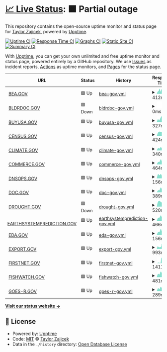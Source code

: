 # [📈 Live Status](https://taylor-work.github.io/10x-uptime): <!--live status--> **🟧 Partial outage**

This repository contains the open-source uptime monitor and status page for [Taylor Zajicek](https://taylor-work.github.io/10x-uptime), powered by [Upptime](https://github.com/upptime/upptime).

[![Uptime CI](https://github.com/taylor-work/10x-uptime/workflows/Uptime%20CI/badge.svg)](https://github.com/upptime/upptime/actions?query=workflow%3A%22Uptime+CI%22)
[![Response Time CI](https://github.com/taylor-work/10x-uptime/workflows/Response%20Time%20CI/badge.svg)](https://github.com/upptime/upptime/actions?query=workflow%3A%22Response+Time+CI%22)
[![Graphs CI](https://github.com/taylor-work/10x-uptime/workflows/Graphs%20CI/badge.svg)](https://github.com/upptime/upptime/actions?query=workflow%3A%22Graphs+CI%22)
[![Static Site CI](https://github.com/taylor-work/10x-uptime/workflows/Static%20Site%20CI/badge.svg)](https://github.com/upptime/upptime/actions?query=workflow%3A%22Static+Site+CI%22)
[![Summary CI](https://github.com/taylor-work/10x-uptime/workflows/Summary%20CI/badge.svg)](https://github.com/upptime/upptime/actions?query=workflow%3A%22Summary+CI%22)

With [Upptime](https://upptime.js.org), you can get your own unlimited and free uptime monitor and status page, powered entirely by a GitHub repository. We use [Issues](https://github.com/taylor-work/10x-uptime/issues) as incident reports, [Actions](https://github.com/taylor-work/10x-uptime/actions) as uptime monitors, and [Pages](https://taylor-work.github.io/10x-uptime) for the status page.

<!--start: status pages-->
<!-- This summary is generated by Upptime (https://github.com/upptime/upptime) -->
<!-- Do not edit this manually, your changes will be overwritten -->
<!-- prettier-ignore -->
| URL | Status | History | Response Time | Uptime |
| --- | ------ | ------- | ------------- | ------ |
| <img alt="" src="https://favicons.githubusercontent.com/bea.gov" height="13"> [BEA.GOV](https://BEA.GOV) | 🟩 Up | [bea-gov.yml](https://github.com/taylor-work/10x-uptime/commits/HEAD/history/bea-gov.yml) | <details><summary><img alt="Response time graph" src="./graphs/bea-gov/response-time-week.png" height="20"> 412ms</summary><br><a href="https://taylor-work.github.io/10x-uptime/history/bea-gov"><img alt="Response time 539" src="https://img.shields.io/endpoint?url=https%3A%2F%2Fraw.githubusercontent.com%2Ftaylor-work%2F10x-uptime%2FHEAD%2Fapi%2Fbea-gov%2Fresponse-time.json"></a><br><a href="https://taylor-work.github.io/10x-uptime/history/bea-gov"><img alt="24-hour response time 581" src="https://img.shields.io/endpoint?url=https%3A%2F%2Fraw.githubusercontent.com%2Ftaylor-work%2F10x-uptime%2FHEAD%2Fapi%2Fbea-gov%2Fresponse-time-day.json"></a><br><a href="https://taylor-work.github.io/10x-uptime/history/bea-gov"><img alt="7-day response time 412" src="https://img.shields.io/endpoint?url=https%3A%2F%2Fraw.githubusercontent.com%2Ftaylor-work%2F10x-uptime%2FHEAD%2Fapi%2Fbea-gov%2Fresponse-time-week.json"></a><br><a href="https://taylor-work.github.io/10x-uptime/history/bea-gov"><img alt="30-day response time 635" src="https://img.shields.io/endpoint?url=https%3A%2F%2Fraw.githubusercontent.com%2Ftaylor-work%2F10x-uptime%2FHEAD%2Fapi%2Fbea-gov%2Fresponse-time-month.json"></a><br><a href="https://taylor-work.github.io/10x-uptime/history/bea-gov"><img alt="1-year response time 539" src="https://img.shields.io/endpoint?url=https%3A%2F%2Fraw.githubusercontent.com%2Ftaylor-work%2F10x-uptime%2FHEAD%2Fapi%2Fbea-gov%2Fresponse-time-year.json"></a></details> | <details><summary><a href="https://taylor-work.github.io/10x-uptime/history/bea-gov">100.00%</a></summary><a href="https://taylor-work.github.io/10x-uptime/history/bea-gov"><img alt="All-time uptime 100.00%" src="https://img.shields.io/endpoint?url=https%3A%2F%2Fraw.githubusercontent.com%2Ftaylor-work%2F10x-uptime%2FHEAD%2Fapi%2Fbea-gov%2Fuptime.json"></a><br><a href="https://taylor-work.github.io/10x-uptime/history/bea-gov"><img alt="24-hour uptime 100.00%" src="https://img.shields.io/endpoint?url=https%3A%2F%2Fraw.githubusercontent.com%2Ftaylor-work%2F10x-uptime%2FHEAD%2Fapi%2Fbea-gov%2Fuptime-day.json"></a><br><a href="https://taylor-work.github.io/10x-uptime/history/bea-gov"><img alt="7-day uptime 100.00%" src="https://img.shields.io/endpoint?url=https%3A%2F%2Fraw.githubusercontent.com%2Ftaylor-work%2F10x-uptime%2FHEAD%2Fapi%2Fbea-gov%2Fuptime-week.json"></a><br><a href="https://taylor-work.github.io/10x-uptime/history/bea-gov"><img alt="30-day uptime 100.00%" src="https://img.shields.io/endpoint?url=https%3A%2F%2Fraw.githubusercontent.com%2Ftaylor-work%2F10x-uptime%2FHEAD%2Fapi%2Fbea-gov%2Fuptime-month.json"></a><br><a href="https://taylor-work.github.io/10x-uptime/history/bea-gov"><img alt="1-year uptime 100.00%" src="https://img.shields.io/endpoint?url=https%3A%2F%2Fraw.githubusercontent.com%2Ftaylor-work%2F10x-uptime%2FHEAD%2Fapi%2Fbea-gov%2Fuptime-year.json"></a></details>
| <img alt="" src="https://favicons.githubusercontent.com/bldrdoc.gov" height="13"> [BLDRDOC.GOV](https://BLDRDOC.GOV) | 🟥 Down | [bldrdoc-gov.yml](https://github.com/taylor-work/10x-uptime/commits/HEAD/history/bldrdoc-gov.yml) | <details><summary><img alt="Response time graph" src="./graphs/bldrdoc-gov/response-time-week.png" height="20"> 0ms</summary><br><a href="https://taylor-work.github.io/10x-uptime/history/bldrdoc-gov"><img alt="Response time 0" src="https://img.shields.io/endpoint?url=https%3A%2F%2Fraw.githubusercontent.com%2Ftaylor-work%2F10x-uptime%2FHEAD%2Fapi%2Fbldrdoc-gov%2Fresponse-time.json"></a><br><a href="https://taylor-work.github.io/10x-uptime/history/bldrdoc-gov"><img alt="24-hour response time 0" src="https://img.shields.io/endpoint?url=https%3A%2F%2Fraw.githubusercontent.com%2Ftaylor-work%2F10x-uptime%2FHEAD%2Fapi%2Fbldrdoc-gov%2Fresponse-time-day.json"></a><br><a href="https://taylor-work.github.io/10x-uptime/history/bldrdoc-gov"><img alt="7-day response time 0" src="https://img.shields.io/endpoint?url=https%3A%2F%2Fraw.githubusercontent.com%2Ftaylor-work%2F10x-uptime%2FHEAD%2Fapi%2Fbldrdoc-gov%2Fresponse-time-week.json"></a><br><a href="https://taylor-work.github.io/10x-uptime/history/bldrdoc-gov"><img alt="30-day response time 0" src="https://img.shields.io/endpoint?url=https%3A%2F%2Fraw.githubusercontent.com%2Ftaylor-work%2F10x-uptime%2FHEAD%2Fapi%2Fbldrdoc-gov%2Fresponse-time-month.json"></a><br><a href="https://taylor-work.github.io/10x-uptime/history/bldrdoc-gov"><img alt="1-year response time 0" src="https://img.shields.io/endpoint?url=https%3A%2F%2Fraw.githubusercontent.com%2Ftaylor-work%2F10x-uptime%2FHEAD%2Fapi%2Fbldrdoc-gov%2Fresponse-time-year.json"></a></details> | <details><summary><a href="https://taylor-work.github.io/10x-uptime/history/bldrdoc-gov">0.00%</a></summary><a href="https://taylor-work.github.io/10x-uptime/history/bldrdoc-gov"><img alt="All-time uptime 0.00%" src="https://img.shields.io/endpoint?url=https%3A%2F%2Fraw.githubusercontent.com%2Ftaylor-work%2F10x-uptime%2FHEAD%2Fapi%2Fbldrdoc-gov%2Fuptime.json"></a><br><a href="https://taylor-work.github.io/10x-uptime/history/bldrdoc-gov"><img alt="24-hour uptime 0.00%" src="https://img.shields.io/endpoint?url=https%3A%2F%2Fraw.githubusercontent.com%2Ftaylor-work%2F10x-uptime%2FHEAD%2Fapi%2Fbldrdoc-gov%2Fuptime-day.json"></a><br><a href="https://taylor-work.github.io/10x-uptime/history/bldrdoc-gov"><img alt="7-day uptime 0.00%" src="https://img.shields.io/endpoint?url=https%3A%2F%2Fraw.githubusercontent.com%2Ftaylor-work%2F10x-uptime%2FHEAD%2Fapi%2Fbldrdoc-gov%2Fuptime-week.json"></a><br><a href="https://taylor-work.github.io/10x-uptime/history/bldrdoc-gov"><img alt="30-day uptime 1.38%" src="https://img.shields.io/endpoint?url=https%3A%2F%2Fraw.githubusercontent.com%2Ftaylor-work%2F10x-uptime%2FHEAD%2Fapi%2Fbldrdoc-gov%2Fuptime-month.json"></a><br><a href="https://taylor-work.github.io/10x-uptime/history/bldrdoc-gov"><img alt="1-year uptime 0.00%" src="https://img.shields.io/endpoint?url=https%3A%2F%2Fraw.githubusercontent.com%2Ftaylor-work%2F10x-uptime%2FHEAD%2Fapi%2Fbldrdoc-gov%2Fuptime-year.json"></a></details>
| <img alt="" src="https://favicons.githubusercontent.com/buyusa.gov" height="13"> [BUYUSA.GOV](https://BUYUSA.GOV) | 🟩 Up | [buyusa-gov.yml](https://github.com/taylor-work/10x-uptime/commits/HEAD/history/buyusa-gov.yml) | <details><summary><img alt="Response time graph" src="./graphs/buyusa-gov/response-time-week.png" height="20"> 327ms</summary><br><a href="https://taylor-work.github.io/10x-uptime/history/buyusa-gov"><img alt="Response time 407" src="https://img.shields.io/endpoint?url=https%3A%2F%2Fraw.githubusercontent.com%2Ftaylor-work%2F10x-uptime%2FHEAD%2Fapi%2Fbuyusa-gov%2Fresponse-time.json"></a><br><a href="https://taylor-work.github.io/10x-uptime/history/buyusa-gov"><img alt="24-hour response time 355" src="https://img.shields.io/endpoint?url=https%3A%2F%2Fraw.githubusercontent.com%2Ftaylor-work%2F10x-uptime%2FHEAD%2Fapi%2Fbuyusa-gov%2Fresponse-time-day.json"></a><br><a href="https://taylor-work.github.io/10x-uptime/history/buyusa-gov"><img alt="7-day response time 327" src="https://img.shields.io/endpoint?url=https%3A%2F%2Fraw.githubusercontent.com%2Ftaylor-work%2F10x-uptime%2FHEAD%2Fapi%2Fbuyusa-gov%2Fresponse-time-week.json"></a><br><a href="https://taylor-work.github.io/10x-uptime/history/buyusa-gov"><img alt="30-day response time 343" src="https://img.shields.io/endpoint?url=https%3A%2F%2Fraw.githubusercontent.com%2Ftaylor-work%2F10x-uptime%2FHEAD%2Fapi%2Fbuyusa-gov%2Fresponse-time-month.json"></a><br><a href="https://taylor-work.github.io/10x-uptime/history/buyusa-gov"><img alt="1-year response time 407" src="https://img.shields.io/endpoint?url=https%3A%2F%2Fraw.githubusercontent.com%2Ftaylor-work%2F10x-uptime%2FHEAD%2Fapi%2Fbuyusa-gov%2Fresponse-time-year.json"></a></details> | <details><summary><a href="https://taylor-work.github.io/10x-uptime/history/buyusa-gov">100.00%</a></summary><a href="https://taylor-work.github.io/10x-uptime/history/buyusa-gov"><img alt="All-time uptime 100.00%" src="https://img.shields.io/endpoint?url=https%3A%2F%2Fraw.githubusercontent.com%2Ftaylor-work%2F10x-uptime%2FHEAD%2Fapi%2Fbuyusa-gov%2Fuptime.json"></a><br><a href="https://taylor-work.github.io/10x-uptime/history/buyusa-gov"><img alt="24-hour uptime 100.00%" src="https://img.shields.io/endpoint?url=https%3A%2F%2Fraw.githubusercontent.com%2Ftaylor-work%2F10x-uptime%2FHEAD%2Fapi%2Fbuyusa-gov%2Fuptime-day.json"></a><br><a href="https://taylor-work.github.io/10x-uptime/history/buyusa-gov"><img alt="7-day uptime 100.00%" src="https://img.shields.io/endpoint?url=https%3A%2F%2Fraw.githubusercontent.com%2Ftaylor-work%2F10x-uptime%2FHEAD%2Fapi%2Fbuyusa-gov%2Fuptime-week.json"></a><br><a href="https://taylor-work.github.io/10x-uptime/history/buyusa-gov"><img alt="30-day uptime 100.00%" src="https://img.shields.io/endpoint?url=https%3A%2F%2Fraw.githubusercontent.com%2Ftaylor-work%2F10x-uptime%2FHEAD%2Fapi%2Fbuyusa-gov%2Fuptime-month.json"></a><br><a href="https://taylor-work.github.io/10x-uptime/history/buyusa-gov"><img alt="1-year uptime 100.00%" src="https://img.shields.io/endpoint?url=https%3A%2F%2Fraw.githubusercontent.com%2Ftaylor-work%2F10x-uptime%2FHEAD%2Fapi%2Fbuyusa-gov%2Fuptime-year.json"></a></details>
| <img alt="" src="https://favicons.githubusercontent.com/census.gov" height="13"> [CENSUS.GOV](https://CENSUS.GOV) | 🟩 Up | [census-gov.yml](https://github.com/taylor-work/10x-uptime/commits/HEAD/history/census-gov.yml) | <details><summary><img alt="Response time graph" src="./graphs/census-gov/response-time-week.png" height="20"> 424ms</summary><br><a href="https://taylor-work.github.io/10x-uptime/history/census-gov"><img alt="Response time 418" src="https://img.shields.io/endpoint?url=https%3A%2F%2Fraw.githubusercontent.com%2Ftaylor-work%2F10x-uptime%2FHEAD%2Fapi%2Fcensus-gov%2Fresponse-time.json"></a><br><a href="https://taylor-work.github.io/10x-uptime/history/census-gov"><img alt="24-hour response time 496" src="https://img.shields.io/endpoint?url=https%3A%2F%2Fraw.githubusercontent.com%2Ftaylor-work%2F10x-uptime%2FHEAD%2Fapi%2Fcensus-gov%2Fresponse-time-day.json"></a><br><a href="https://taylor-work.github.io/10x-uptime/history/census-gov"><img alt="7-day response time 424" src="https://img.shields.io/endpoint?url=https%3A%2F%2Fraw.githubusercontent.com%2Ftaylor-work%2F10x-uptime%2FHEAD%2Fapi%2Fcensus-gov%2Fresponse-time-week.json"></a><br><a href="https://taylor-work.github.io/10x-uptime/history/census-gov"><img alt="30-day response time 428" src="https://img.shields.io/endpoint?url=https%3A%2F%2Fraw.githubusercontent.com%2Ftaylor-work%2F10x-uptime%2FHEAD%2Fapi%2Fcensus-gov%2Fresponse-time-month.json"></a><br><a href="https://taylor-work.github.io/10x-uptime/history/census-gov"><img alt="1-year response time 418" src="https://img.shields.io/endpoint?url=https%3A%2F%2Fraw.githubusercontent.com%2Ftaylor-work%2F10x-uptime%2FHEAD%2Fapi%2Fcensus-gov%2Fresponse-time-year.json"></a></details> | <details><summary><a href="https://taylor-work.github.io/10x-uptime/history/census-gov">100.00%</a></summary><a href="https://taylor-work.github.io/10x-uptime/history/census-gov"><img alt="All-time uptime 100.00%" src="https://img.shields.io/endpoint?url=https%3A%2F%2Fraw.githubusercontent.com%2Ftaylor-work%2F10x-uptime%2FHEAD%2Fapi%2Fcensus-gov%2Fuptime.json"></a><br><a href="https://taylor-work.github.io/10x-uptime/history/census-gov"><img alt="24-hour uptime 100.00%" src="https://img.shields.io/endpoint?url=https%3A%2F%2Fraw.githubusercontent.com%2Ftaylor-work%2F10x-uptime%2FHEAD%2Fapi%2Fcensus-gov%2Fuptime-day.json"></a><br><a href="https://taylor-work.github.io/10x-uptime/history/census-gov"><img alt="7-day uptime 100.00%" src="https://img.shields.io/endpoint?url=https%3A%2F%2Fraw.githubusercontent.com%2Ftaylor-work%2F10x-uptime%2FHEAD%2Fapi%2Fcensus-gov%2Fuptime-week.json"></a><br><a href="https://taylor-work.github.io/10x-uptime/history/census-gov"><img alt="30-day uptime 100.00%" src="https://img.shields.io/endpoint?url=https%3A%2F%2Fraw.githubusercontent.com%2Ftaylor-work%2F10x-uptime%2FHEAD%2Fapi%2Fcensus-gov%2Fuptime-month.json"></a><br><a href="https://taylor-work.github.io/10x-uptime/history/census-gov"><img alt="1-year uptime 100.00%" src="https://img.shields.io/endpoint?url=https%3A%2F%2Fraw.githubusercontent.com%2Ftaylor-work%2F10x-uptime%2FHEAD%2Fapi%2Fcensus-gov%2Fuptime-year.json"></a></details>
| <img alt="" src="https://favicons.githubusercontent.com/climate.gov" height="13"> [CLIMATE.GOV](https://CLIMATE.GOV) | 🟩 Up | [climate-gov.yml](https://github.com/taylor-work/10x-uptime/commits/HEAD/history/climate-gov.yml) | <details><summary><img alt="Response time graph" src="./graphs/climate-gov/response-time-week.png" height="20"> 340ms</summary><br><a href="https://taylor-work.github.io/10x-uptime/history/climate-gov"><img alt="Response time 279" src="https://img.shields.io/endpoint?url=https%3A%2F%2Fraw.githubusercontent.com%2Ftaylor-work%2F10x-uptime%2FHEAD%2Fapi%2Fclimate-gov%2Fresponse-time.json"></a><br><a href="https://taylor-work.github.io/10x-uptime/history/climate-gov"><img alt="24-hour response time 285" src="https://img.shields.io/endpoint?url=https%3A%2F%2Fraw.githubusercontent.com%2Ftaylor-work%2F10x-uptime%2FHEAD%2Fapi%2Fclimate-gov%2Fresponse-time-day.json"></a><br><a href="https://taylor-work.github.io/10x-uptime/history/climate-gov"><img alt="7-day response time 340" src="https://img.shields.io/endpoint?url=https%3A%2F%2Fraw.githubusercontent.com%2Ftaylor-work%2F10x-uptime%2FHEAD%2Fapi%2Fclimate-gov%2Fresponse-time-week.json"></a><br><a href="https://taylor-work.github.io/10x-uptime/history/climate-gov"><img alt="30-day response time 302" src="https://img.shields.io/endpoint?url=https%3A%2F%2Fraw.githubusercontent.com%2Ftaylor-work%2F10x-uptime%2FHEAD%2Fapi%2Fclimate-gov%2Fresponse-time-month.json"></a><br><a href="https://taylor-work.github.io/10x-uptime/history/climate-gov"><img alt="1-year response time 279" src="https://img.shields.io/endpoint?url=https%3A%2F%2Fraw.githubusercontent.com%2Ftaylor-work%2F10x-uptime%2FHEAD%2Fapi%2Fclimate-gov%2Fresponse-time-year.json"></a></details> | <details><summary><a href="https://taylor-work.github.io/10x-uptime/history/climate-gov">100.00%</a></summary><a href="https://taylor-work.github.io/10x-uptime/history/climate-gov"><img alt="All-time uptime 100.00%" src="https://img.shields.io/endpoint?url=https%3A%2F%2Fraw.githubusercontent.com%2Ftaylor-work%2F10x-uptime%2FHEAD%2Fapi%2Fclimate-gov%2Fuptime.json"></a><br><a href="https://taylor-work.github.io/10x-uptime/history/climate-gov"><img alt="24-hour uptime 100.00%" src="https://img.shields.io/endpoint?url=https%3A%2F%2Fraw.githubusercontent.com%2Ftaylor-work%2F10x-uptime%2FHEAD%2Fapi%2Fclimate-gov%2Fuptime-day.json"></a><br><a href="https://taylor-work.github.io/10x-uptime/history/climate-gov"><img alt="7-day uptime 100.00%" src="https://img.shields.io/endpoint?url=https%3A%2F%2Fraw.githubusercontent.com%2Ftaylor-work%2F10x-uptime%2FHEAD%2Fapi%2Fclimate-gov%2Fuptime-week.json"></a><br><a href="https://taylor-work.github.io/10x-uptime/history/climate-gov"><img alt="30-day uptime 100.00%" src="https://img.shields.io/endpoint?url=https%3A%2F%2Fraw.githubusercontent.com%2Ftaylor-work%2F10x-uptime%2FHEAD%2Fapi%2Fclimate-gov%2Fuptime-month.json"></a><br><a href="https://taylor-work.github.io/10x-uptime/history/climate-gov"><img alt="1-year uptime 100.00%" src="https://img.shields.io/endpoint?url=https%3A%2F%2Fraw.githubusercontent.com%2Ftaylor-work%2F10x-uptime%2FHEAD%2Fapi%2Fclimate-gov%2Fuptime-year.json"></a></details>
| <img alt="" src="https://favicons.githubusercontent.com/commerce.gov" height="13"> [COMMERCE.GOV](https://COMMERCE.GOV) | 🟩 Up | [commerce-gov.yml](https://github.com/taylor-work/10x-uptime/commits/HEAD/history/commerce-gov.yml) | <details><summary><img alt="Response time graph" src="./graphs/commerce-gov/response-time-week.png" height="20"> 464ms</summary><br><a href="https://taylor-work.github.io/10x-uptime/history/commerce-gov"><img alt="Response time 465" src="https://img.shields.io/endpoint?url=https%3A%2F%2Fraw.githubusercontent.com%2Ftaylor-work%2F10x-uptime%2FHEAD%2Fapi%2Fcommerce-gov%2Fresponse-time.json"></a><br><a href="https://taylor-work.github.io/10x-uptime/history/commerce-gov"><img alt="24-hour response time 755" src="https://img.shields.io/endpoint?url=https%3A%2F%2Fraw.githubusercontent.com%2Ftaylor-work%2F10x-uptime%2FHEAD%2Fapi%2Fcommerce-gov%2Fresponse-time-day.json"></a><br><a href="https://taylor-work.github.io/10x-uptime/history/commerce-gov"><img alt="7-day response time 464" src="https://img.shields.io/endpoint?url=https%3A%2F%2Fraw.githubusercontent.com%2Ftaylor-work%2F10x-uptime%2FHEAD%2Fapi%2Fcommerce-gov%2Fresponse-time-week.json"></a><br><a href="https://taylor-work.github.io/10x-uptime/history/commerce-gov"><img alt="30-day response time 486" src="https://img.shields.io/endpoint?url=https%3A%2F%2Fraw.githubusercontent.com%2Ftaylor-work%2F10x-uptime%2FHEAD%2Fapi%2Fcommerce-gov%2Fresponse-time-month.json"></a><br><a href="https://taylor-work.github.io/10x-uptime/history/commerce-gov"><img alt="1-year response time 465" src="https://img.shields.io/endpoint?url=https%3A%2F%2Fraw.githubusercontent.com%2Ftaylor-work%2F10x-uptime%2FHEAD%2Fapi%2Fcommerce-gov%2Fresponse-time-year.json"></a></details> | <details><summary><a href="https://taylor-work.github.io/10x-uptime/history/commerce-gov">100.00%</a></summary><a href="https://taylor-work.github.io/10x-uptime/history/commerce-gov"><img alt="All-time uptime 100.00%" src="https://img.shields.io/endpoint?url=https%3A%2F%2Fraw.githubusercontent.com%2Ftaylor-work%2F10x-uptime%2FHEAD%2Fapi%2Fcommerce-gov%2Fuptime.json"></a><br><a href="https://taylor-work.github.io/10x-uptime/history/commerce-gov"><img alt="24-hour uptime 100.00%" src="https://img.shields.io/endpoint?url=https%3A%2F%2Fraw.githubusercontent.com%2Ftaylor-work%2F10x-uptime%2FHEAD%2Fapi%2Fcommerce-gov%2Fuptime-day.json"></a><br><a href="https://taylor-work.github.io/10x-uptime/history/commerce-gov"><img alt="7-day uptime 100.00%" src="https://img.shields.io/endpoint?url=https%3A%2F%2Fraw.githubusercontent.com%2Ftaylor-work%2F10x-uptime%2FHEAD%2Fapi%2Fcommerce-gov%2Fuptime-week.json"></a><br><a href="https://taylor-work.github.io/10x-uptime/history/commerce-gov"><img alt="30-day uptime 100.00%" src="https://img.shields.io/endpoint?url=https%3A%2F%2Fraw.githubusercontent.com%2Ftaylor-work%2F10x-uptime%2FHEAD%2Fapi%2Fcommerce-gov%2Fuptime-month.json"></a><br><a href="https://taylor-work.github.io/10x-uptime/history/commerce-gov"><img alt="1-year uptime 100.00%" src="https://img.shields.io/endpoint?url=https%3A%2F%2Fraw.githubusercontent.com%2Ftaylor-work%2F10x-uptime%2FHEAD%2Fapi%2Fcommerce-gov%2Fuptime-year.json"></a></details>
| <img alt="" src="https://favicons.githubusercontent.com/dnsops.gov" height="13"> [DNSOPS.GOV](https://DNSOPS.GOV) | 🟩 Up | [dnsops-gov.yml](https://github.com/taylor-work/10x-uptime/commits/HEAD/history/dnsops-gov.yml) | <details><summary><img alt="Response time graph" src="./graphs/dnsops-gov/response-time-week.png" height="20"> 156ms</summary><br><a href="https://taylor-work.github.io/10x-uptime/history/dnsops-gov"><img alt="Response time 165" src="https://img.shields.io/endpoint?url=https%3A%2F%2Fraw.githubusercontent.com%2Ftaylor-work%2F10x-uptime%2FHEAD%2Fapi%2Fdnsops-gov%2Fresponse-time.json"></a><br><a href="https://taylor-work.github.io/10x-uptime/history/dnsops-gov"><img alt="24-hour response time 238" src="https://img.shields.io/endpoint?url=https%3A%2F%2Fraw.githubusercontent.com%2Ftaylor-work%2F10x-uptime%2FHEAD%2Fapi%2Fdnsops-gov%2Fresponse-time-day.json"></a><br><a href="https://taylor-work.github.io/10x-uptime/history/dnsops-gov"><img alt="7-day response time 156" src="https://img.shields.io/endpoint?url=https%3A%2F%2Fraw.githubusercontent.com%2Ftaylor-work%2F10x-uptime%2FHEAD%2Fapi%2Fdnsops-gov%2Fresponse-time-week.json"></a><br><a href="https://taylor-work.github.io/10x-uptime/history/dnsops-gov"><img alt="30-day response time 162" src="https://img.shields.io/endpoint?url=https%3A%2F%2Fraw.githubusercontent.com%2Ftaylor-work%2F10x-uptime%2FHEAD%2Fapi%2Fdnsops-gov%2Fresponse-time-month.json"></a><br><a href="https://taylor-work.github.io/10x-uptime/history/dnsops-gov"><img alt="1-year response time 165" src="https://img.shields.io/endpoint?url=https%3A%2F%2Fraw.githubusercontent.com%2Ftaylor-work%2F10x-uptime%2FHEAD%2Fapi%2Fdnsops-gov%2Fresponse-time-year.json"></a></details> | <details><summary><a href="https://taylor-work.github.io/10x-uptime/history/dnsops-gov">100.00%</a></summary><a href="https://taylor-work.github.io/10x-uptime/history/dnsops-gov"><img alt="All-time uptime 100.00%" src="https://img.shields.io/endpoint?url=https%3A%2F%2Fraw.githubusercontent.com%2Ftaylor-work%2F10x-uptime%2FHEAD%2Fapi%2Fdnsops-gov%2Fuptime.json"></a><br><a href="https://taylor-work.github.io/10x-uptime/history/dnsops-gov"><img alt="24-hour uptime 100.00%" src="https://img.shields.io/endpoint?url=https%3A%2F%2Fraw.githubusercontent.com%2Ftaylor-work%2F10x-uptime%2FHEAD%2Fapi%2Fdnsops-gov%2Fuptime-day.json"></a><br><a href="https://taylor-work.github.io/10x-uptime/history/dnsops-gov"><img alt="7-day uptime 100.00%" src="https://img.shields.io/endpoint?url=https%3A%2F%2Fraw.githubusercontent.com%2Ftaylor-work%2F10x-uptime%2FHEAD%2Fapi%2Fdnsops-gov%2Fuptime-week.json"></a><br><a href="https://taylor-work.github.io/10x-uptime/history/dnsops-gov"><img alt="30-day uptime 100.00%" src="https://img.shields.io/endpoint?url=https%3A%2F%2Fraw.githubusercontent.com%2Ftaylor-work%2F10x-uptime%2FHEAD%2Fapi%2Fdnsops-gov%2Fuptime-month.json"></a><br><a href="https://taylor-work.github.io/10x-uptime/history/dnsops-gov"><img alt="1-year uptime 100.00%" src="https://img.shields.io/endpoint?url=https%3A%2F%2Fraw.githubusercontent.com%2Ftaylor-work%2F10x-uptime%2FHEAD%2Fapi%2Fdnsops-gov%2Fuptime-year.json"></a></details>
| <img alt="" src="https://favicons.githubusercontent.com/doc.gov" height="13"> [DOC.GOV](https://DOC.GOV) | 🟩 Up | [doc-gov.yml](https://github.com/taylor-work/10x-uptime/commits/HEAD/history/doc-gov.yml) | <details><summary><img alt="Response time graph" src="./graphs/doc-gov/response-time-week.png" height="20"> 389ms</summary><br><a href="https://taylor-work.github.io/10x-uptime/history/doc-gov"><img alt="Response time 528" src="https://img.shields.io/endpoint?url=https%3A%2F%2Fraw.githubusercontent.com%2Ftaylor-work%2F10x-uptime%2FHEAD%2Fapi%2Fdoc-gov%2Fresponse-time.json"></a><br><a href="https://taylor-work.github.io/10x-uptime/history/doc-gov"><img alt="24-hour response time 608" src="https://img.shields.io/endpoint?url=https%3A%2F%2Fraw.githubusercontent.com%2Ftaylor-work%2F10x-uptime%2FHEAD%2Fapi%2Fdoc-gov%2Fresponse-time-day.json"></a><br><a href="https://taylor-work.github.io/10x-uptime/history/doc-gov"><img alt="7-day response time 389" src="https://img.shields.io/endpoint?url=https%3A%2F%2Fraw.githubusercontent.com%2Ftaylor-work%2F10x-uptime%2FHEAD%2Fapi%2Fdoc-gov%2Fresponse-time-week.json"></a><br><a href="https://taylor-work.github.io/10x-uptime/history/doc-gov"><img alt="30-day response time 470" src="https://img.shields.io/endpoint?url=https%3A%2F%2Fraw.githubusercontent.com%2Ftaylor-work%2F10x-uptime%2FHEAD%2Fapi%2Fdoc-gov%2Fresponse-time-month.json"></a><br><a href="https://taylor-work.github.io/10x-uptime/history/doc-gov"><img alt="1-year response time 528" src="https://img.shields.io/endpoint?url=https%3A%2F%2Fraw.githubusercontent.com%2Ftaylor-work%2F10x-uptime%2FHEAD%2Fapi%2Fdoc-gov%2Fresponse-time-year.json"></a></details> | <details><summary><a href="https://taylor-work.github.io/10x-uptime/history/doc-gov">100.00%</a></summary><a href="https://taylor-work.github.io/10x-uptime/history/doc-gov"><img alt="All-time uptime 100.00%" src="https://img.shields.io/endpoint?url=https%3A%2F%2Fraw.githubusercontent.com%2Ftaylor-work%2F10x-uptime%2FHEAD%2Fapi%2Fdoc-gov%2Fuptime.json"></a><br><a href="https://taylor-work.github.io/10x-uptime/history/doc-gov"><img alt="24-hour uptime 100.00%" src="https://img.shields.io/endpoint?url=https%3A%2F%2Fraw.githubusercontent.com%2Ftaylor-work%2F10x-uptime%2FHEAD%2Fapi%2Fdoc-gov%2Fuptime-day.json"></a><br><a href="https://taylor-work.github.io/10x-uptime/history/doc-gov"><img alt="7-day uptime 100.00%" src="https://img.shields.io/endpoint?url=https%3A%2F%2Fraw.githubusercontent.com%2Ftaylor-work%2F10x-uptime%2FHEAD%2Fapi%2Fdoc-gov%2Fuptime-week.json"></a><br><a href="https://taylor-work.github.io/10x-uptime/history/doc-gov"><img alt="30-day uptime 100.00%" src="https://img.shields.io/endpoint?url=https%3A%2F%2Fraw.githubusercontent.com%2Ftaylor-work%2F10x-uptime%2FHEAD%2Fapi%2Fdoc-gov%2Fuptime-month.json"></a><br><a href="https://taylor-work.github.io/10x-uptime/history/doc-gov"><img alt="1-year uptime 100.00%" src="https://img.shields.io/endpoint?url=https%3A%2F%2Fraw.githubusercontent.com%2Ftaylor-work%2F10x-uptime%2FHEAD%2Fapi%2Fdoc-gov%2Fuptime-year.json"></a></details>
| <img alt="" src="https://favicons.githubusercontent.com/drought.gov" height="13"> [DROUGHT.GOV](https://DROUGHT.GOV) | 🟥 Down | [drought-gov.yml](https://github.com/taylor-work/10x-uptime/commits/HEAD/history/drought-gov.yml) | <details><summary><img alt="Response time graph" src="./graphs/drought-gov/response-time-week.png" height="20"> 520ms</summary><br><a href="https://taylor-work.github.io/10x-uptime/history/drought-gov"><img alt="Response time 516" src="https://img.shields.io/endpoint?url=https%3A%2F%2Fraw.githubusercontent.com%2Ftaylor-work%2F10x-uptime%2FHEAD%2Fapi%2Fdrought-gov%2Fresponse-time.json"></a><br><a href="https://taylor-work.github.io/10x-uptime/history/drought-gov"><img alt="24-hour response time 481" src="https://img.shields.io/endpoint?url=https%3A%2F%2Fraw.githubusercontent.com%2Ftaylor-work%2F10x-uptime%2FHEAD%2Fapi%2Fdrought-gov%2Fresponse-time-day.json"></a><br><a href="https://taylor-work.github.io/10x-uptime/history/drought-gov"><img alt="7-day response time 520" src="https://img.shields.io/endpoint?url=https%3A%2F%2Fraw.githubusercontent.com%2Ftaylor-work%2F10x-uptime%2FHEAD%2Fapi%2Fdrought-gov%2Fresponse-time-week.json"></a><br><a href="https://taylor-work.github.io/10x-uptime/history/drought-gov"><img alt="30-day response time 528" src="https://img.shields.io/endpoint?url=https%3A%2F%2Fraw.githubusercontent.com%2Ftaylor-work%2F10x-uptime%2FHEAD%2Fapi%2Fdrought-gov%2Fresponse-time-month.json"></a><br><a href="https://taylor-work.github.io/10x-uptime/history/drought-gov"><img alt="1-year response time 516" src="https://img.shields.io/endpoint?url=https%3A%2F%2Fraw.githubusercontent.com%2Ftaylor-work%2F10x-uptime%2FHEAD%2Fapi%2Fdrought-gov%2Fresponse-time-year.json"></a></details> | <details><summary><a href="https://taylor-work.github.io/10x-uptime/history/drought-gov">0.00%</a></summary><a href="https://taylor-work.github.io/10x-uptime/history/drought-gov"><img alt="All-time uptime 0.00%" src="https://img.shields.io/endpoint?url=https%3A%2F%2Fraw.githubusercontent.com%2Ftaylor-work%2F10x-uptime%2FHEAD%2Fapi%2Fdrought-gov%2Fuptime.json"></a><br><a href="https://taylor-work.github.io/10x-uptime/history/drought-gov"><img alt="24-hour uptime 0.00%" src="https://img.shields.io/endpoint?url=https%3A%2F%2Fraw.githubusercontent.com%2Ftaylor-work%2F10x-uptime%2FHEAD%2Fapi%2Fdrought-gov%2Fuptime-day.json"></a><br><a href="https://taylor-work.github.io/10x-uptime/history/drought-gov"><img alt="7-day uptime 0.00%" src="https://img.shields.io/endpoint?url=https%3A%2F%2Fraw.githubusercontent.com%2Ftaylor-work%2F10x-uptime%2FHEAD%2Fapi%2Fdrought-gov%2Fuptime-week.json"></a><br><a href="https://taylor-work.github.io/10x-uptime/history/drought-gov"><img alt="30-day uptime 1.38%" src="https://img.shields.io/endpoint?url=https%3A%2F%2Fraw.githubusercontent.com%2Ftaylor-work%2F10x-uptime%2FHEAD%2Fapi%2Fdrought-gov%2Fuptime-month.json"></a><br><a href="https://taylor-work.github.io/10x-uptime/history/drought-gov"><img alt="1-year uptime 0.00%" src="https://img.shields.io/endpoint?url=https%3A%2F%2Fraw.githubusercontent.com%2Ftaylor-work%2F10x-uptime%2FHEAD%2Fapi%2Fdrought-gov%2Fuptime-year.json"></a></details>
| <img alt="" src="https://favicons.githubusercontent.com/earthsystemprediction.gov" height="13"> [EARTHSYSTEMPREDICTION.GOV](https://EARTHSYSTEMPREDICTION.GOV) | 🟩 Up | [earthsystemprediction-gov.yml](https://github.com/taylor-work/10x-uptime/commits/HEAD/history/earthsystemprediction-gov.yml) | <details><summary><img alt="Response time graph" src="./graphs/earthsystemprediction-gov/response-time-week.png" height="20"> 466ms</summary><br><a href="https://taylor-work.github.io/10x-uptime/history/earthsystemprediction-gov"><img alt="Response time 454" src="https://img.shields.io/endpoint?url=https%3A%2F%2Fraw.githubusercontent.com%2Ftaylor-work%2F10x-uptime%2FHEAD%2Fapi%2Fearthsystemprediction-gov%2Fresponse-time.json"></a><br><a href="https://taylor-work.github.io/10x-uptime/history/earthsystemprediction-gov"><img alt="24-hour response time 542" src="https://img.shields.io/endpoint?url=https%3A%2F%2Fraw.githubusercontent.com%2Ftaylor-work%2F10x-uptime%2FHEAD%2Fapi%2Fearthsystemprediction-gov%2Fresponse-time-day.json"></a><br><a href="https://taylor-work.github.io/10x-uptime/history/earthsystemprediction-gov"><img alt="7-day response time 466" src="https://img.shields.io/endpoint?url=https%3A%2F%2Fraw.githubusercontent.com%2Ftaylor-work%2F10x-uptime%2FHEAD%2Fapi%2Fearthsystemprediction-gov%2Fresponse-time-week.json"></a><br><a href="https://taylor-work.github.io/10x-uptime/history/earthsystemprediction-gov"><img alt="30-day response time 455" src="https://img.shields.io/endpoint?url=https%3A%2F%2Fraw.githubusercontent.com%2Ftaylor-work%2F10x-uptime%2FHEAD%2Fapi%2Fearthsystemprediction-gov%2Fresponse-time-month.json"></a><br><a href="https://taylor-work.github.io/10x-uptime/history/earthsystemprediction-gov"><img alt="1-year response time 454" src="https://img.shields.io/endpoint?url=https%3A%2F%2Fraw.githubusercontent.com%2Ftaylor-work%2F10x-uptime%2FHEAD%2Fapi%2Fearthsystemprediction-gov%2Fresponse-time-year.json"></a></details> | <details><summary><a href="https://taylor-work.github.io/10x-uptime/history/earthsystemprediction-gov">100.00%</a></summary><a href="https://taylor-work.github.io/10x-uptime/history/earthsystemprediction-gov"><img alt="All-time uptime 100.00%" src="https://img.shields.io/endpoint?url=https%3A%2F%2Fraw.githubusercontent.com%2Ftaylor-work%2F10x-uptime%2FHEAD%2Fapi%2Fearthsystemprediction-gov%2Fuptime.json"></a><br><a href="https://taylor-work.github.io/10x-uptime/history/earthsystemprediction-gov"><img alt="24-hour uptime 100.00%" src="https://img.shields.io/endpoint?url=https%3A%2F%2Fraw.githubusercontent.com%2Ftaylor-work%2F10x-uptime%2FHEAD%2Fapi%2Fearthsystemprediction-gov%2Fuptime-day.json"></a><br><a href="https://taylor-work.github.io/10x-uptime/history/earthsystemprediction-gov"><img alt="7-day uptime 100.00%" src="https://img.shields.io/endpoint?url=https%3A%2F%2Fraw.githubusercontent.com%2Ftaylor-work%2F10x-uptime%2FHEAD%2Fapi%2Fearthsystemprediction-gov%2Fuptime-week.json"></a><br><a href="https://taylor-work.github.io/10x-uptime/history/earthsystemprediction-gov"><img alt="30-day uptime 100.00%" src="https://img.shields.io/endpoint?url=https%3A%2F%2Fraw.githubusercontent.com%2Ftaylor-work%2F10x-uptime%2FHEAD%2Fapi%2Fearthsystemprediction-gov%2Fuptime-month.json"></a><br><a href="https://taylor-work.github.io/10x-uptime/history/earthsystemprediction-gov"><img alt="1-year uptime 100.00%" src="https://img.shields.io/endpoint?url=https%3A%2F%2Fraw.githubusercontent.com%2Ftaylor-work%2F10x-uptime%2FHEAD%2Fapi%2Fearthsystemprediction-gov%2Fuptime-year.json"></a></details>
| <img alt="" src="https://favicons.githubusercontent.com/eda.gov" height="13"> [EDA.GOV](https://EDA.GOV) | 🟩 Up | [eda-gov.yml](https://github.com/taylor-work/10x-uptime/commits/HEAD/history/eda-gov.yml) | <details><summary><img alt="Response time graph" src="./graphs/eda-gov/response-time-week.png" height="20"> 156ms</summary><br><a href="https://taylor-work.github.io/10x-uptime/history/eda-gov"><img alt="Response time 173" src="https://img.shields.io/endpoint?url=https%3A%2F%2Fraw.githubusercontent.com%2Ftaylor-work%2F10x-uptime%2FHEAD%2Fapi%2Feda-gov%2Fresponse-time.json"></a><br><a href="https://taylor-work.github.io/10x-uptime/history/eda-gov"><img alt="24-hour response time 221" src="https://img.shields.io/endpoint?url=https%3A%2F%2Fraw.githubusercontent.com%2Ftaylor-work%2F10x-uptime%2FHEAD%2Fapi%2Feda-gov%2Fresponse-time-day.json"></a><br><a href="https://taylor-work.github.io/10x-uptime/history/eda-gov"><img alt="7-day response time 156" src="https://img.shields.io/endpoint?url=https%3A%2F%2Fraw.githubusercontent.com%2Ftaylor-work%2F10x-uptime%2FHEAD%2Fapi%2Feda-gov%2Fresponse-time-week.json"></a><br><a href="https://taylor-work.github.io/10x-uptime/history/eda-gov"><img alt="30-day response time 176" src="https://img.shields.io/endpoint?url=https%3A%2F%2Fraw.githubusercontent.com%2Ftaylor-work%2F10x-uptime%2FHEAD%2Fapi%2Feda-gov%2Fresponse-time-month.json"></a><br><a href="https://taylor-work.github.io/10x-uptime/history/eda-gov"><img alt="1-year response time 173" src="https://img.shields.io/endpoint?url=https%3A%2F%2Fraw.githubusercontent.com%2Ftaylor-work%2F10x-uptime%2FHEAD%2Fapi%2Feda-gov%2Fresponse-time-year.json"></a></details> | <details><summary><a href="https://taylor-work.github.io/10x-uptime/history/eda-gov">100.00%</a></summary><a href="https://taylor-work.github.io/10x-uptime/history/eda-gov"><img alt="All-time uptime 100.00%" src="https://img.shields.io/endpoint?url=https%3A%2F%2Fraw.githubusercontent.com%2Ftaylor-work%2F10x-uptime%2FHEAD%2Fapi%2Feda-gov%2Fuptime.json"></a><br><a href="https://taylor-work.github.io/10x-uptime/history/eda-gov"><img alt="24-hour uptime 100.00%" src="https://img.shields.io/endpoint?url=https%3A%2F%2Fraw.githubusercontent.com%2Ftaylor-work%2F10x-uptime%2FHEAD%2Fapi%2Feda-gov%2Fuptime-day.json"></a><br><a href="https://taylor-work.github.io/10x-uptime/history/eda-gov"><img alt="7-day uptime 100.00%" src="https://img.shields.io/endpoint?url=https%3A%2F%2Fraw.githubusercontent.com%2Ftaylor-work%2F10x-uptime%2FHEAD%2Fapi%2Feda-gov%2Fuptime-week.json"></a><br><a href="https://taylor-work.github.io/10x-uptime/history/eda-gov"><img alt="30-day uptime 100.00%" src="https://img.shields.io/endpoint?url=https%3A%2F%2Fraw.githubusercontent.com%2Ftaylor-work%2F10x-uptime%2FHEAD%2Fapi%2Feda-gov%2Fuptime-month.json"></a><br><a href="https://taylor-work.github.io/10x-uptime/history/eda-gov"><img alt="1-year uptime 100.00%" src="https://img.shields.io/endpoint?url=https%3A%2F%2Fraw.githubusercontent.com%2Ftaylor-work%2F10x-uptime%2FHEAD%2Fapi%2Feda-gov%2Fuptime-year.json"></a></details>
| <img alt="" src="https://favicons.githubusercontent.com/export.gov" height="13"> [EXPORT.GOV](https://EXPORT.GOV) | 🟩 Up | [export-gov.yml](https://github.com/taylor-work/10x-uptime/commits/HEAD/history/export-gov.yml) | <details><summary><img alt="Response time graph" src="./graphs/export-gov/response-time-week.png" height="20"> 993ms</summary><br><a href="https://taylor-work.github.io/10x-uptime/history/export-gov"><img alt="Response time 1605" src="https://img.shields.io/endpoint?url=https%3A%2F%2Fraw.githubusercontent.com%2Ftaylor-work%2F10x-uptime%2FHEAD%2Fapi%2Fexport-gov%2Fresponse-time.json"></a><br><a href="https://taylor-work.github.io/10x-uptime/history/export-gov"><img alt="24-hour response time 1005" src="https://img.shields.io/endpoint?url=https%3A%2F%2Fraw.githubusercontent.com%2Ftaylor-work%2F10x-uptime%2FHEAD%2Fapi%2Fexport-gov%2Fresponse-time-day.json"></a><br><a href="https://taylor-work.github.io/10x-uptime/history/export-gov"><img alt="7-day response time 993" src="https://img.shields.io/endpoint?url=https%3A%2F%2Fraw.githubusercontent.com%2Ftaylor-work%2F10x-uptime%2FHEAD%2Fapi%2Fexport-gov%2Fresponse-time-week.json"></a><br><a href="https://taylor-work.github.io/10x-uptime/history/export-gov"><img alt="30-day response time 1130" src="https://img.shields.io/endpoint?url=https%3A%2F%2Fraw.githubusercontent.com%2Ftaylor-work%2F10x-uptime%2FHEAD%2Fapi%2Fexport-gov%2Fresponse-time-month.json"></a><br><a href="https://taylor-work.github.io/10x-uptime/history/export-gov"><img alt="1-year response time 1605" src="https://img.shields.io/endpoint?url=https%3A%2F%2Fraw.githubusercontent.com%2Ftaylor-work%2F10x-uptime%2FHEAD%2Fapi%2Fexport-gov%2Fresponse-time-year.json"></a></details> | <details><summary><a href="https://taylor-work.github.io/10x-uptime/history/export-gov">100.00%</a></summary><a href="https://taylor-work.github.io/10x-uptime/history/export-gov"><img alt="All-time uptime 100.00%" src="https://img.shields.io/endpoint?url=https%3A%2F%2Fraw.githubusercontent.com%2Ftaylor-work%2F10x-uptime%2FHEAD%2Fapi%2Fexport-gov%2Fuptime.json"></a><br><a href="https://taylor-work.github.io/10x-uptime/history/export-gov"><img alt="24-hour uptime 100.00%" src="https://img.shields.io/endpoint?url=https%3A%2F%2Fraw.githubusercontent.com%2Ftaylor-work%2F10x-uptime%2FHEAD%2Fapi%2Fexport-gov%2Fuptime-day.json"></a><br><a href="https://taylor-work.github.io/10x-uptime/history/export-gov"><img alt="7-day uptime 100.00%" src="https://img.shields.io/endpoint?url=https%3A%2F%2Fraw.githubusercontent.com%2Ftaylor-work%2F10x-uptime%2FHEAD%2Fapi%2Fexport-gov%2Fuptime-week.json"></a><br><a href="https://taylor-work.github.io/10x-uptime/history/export-gov"><img alt="30-day uptime 100.00%" src="https://img.shields.io/endpoint?url=https%3A%2F%2Fraw.githubusercontent.com%2Ftaylor-work%2F10x-uptime%2FHEAD%2Fapi%2Fexport-gov%2Fuptime-month.json"></a><br><a href="https://taylor-work.github.io/10x-uptime/history/export-gov"><img alt="1-year uptime 100.00%" src="https://img.shields.io/endpoint?url=https%3A%2F%2Fraw.githubusercontent.com%2Ftaylor-work%2F10x-uptime%2FHEAD%2Fapi%2Fexport-gov%2Fuptime-year.json"></a></details>
| <img alt="" src="https://favicons.githubusercontent.com/firstnet.gov" height="13"> [FIRSTNET.GOV](https://FIRSTNET.GOV) | 🟩 Up | [firstnet-gov.yml](https://github.com/taylor-work/10x-uptime/commits/HEAD/history/firstnet-gov.yml) | <details><summary><img alt="Response time graph" src="./graphs/firstnet-gov/response-time-week.png" height="20"> 1411ms</summary><br><a href="https://taylor-work.github.io/10x-uptime/history/firstnet-gov"><img alt="Response time 471" src="https://img.shields.io/endpoint?url=https%3A%2F%2Fraw.githubusercontent.com%2Ftaylor-work%2F10x-uptime%2FHEAD%2Fapi%2Ffirstnet-gov%2Fresponse-time.json"></a><br><a href="https://taylor-work.github.io/10x-uptime/history/firstnet-gov"><img alt="24-hour response time 360" src="https://img.shields.io/endpoint?url=https%3A%2F%2Fraw.githubusercontent.com%2Ftaylor-work%2F10x-uptime%2FHEAD%2Fapi%2Ffirstnet-gov%2Fresponse-time-day.json"></a><br><a href="https://taylor-work.github.io/10x-uptime/history/firstnet-gov"><img alt="7-day response time 1411" src="https://img.shields.io/endpoint?url=https%3A%2F%2Fraw.githubusercontent.com%2Ftaylor-work%2F10x-uptime%2FHEAD%2Fapi%2Ffirstnet-gov%2Fresponse-time-week.json"></a><br><a href="https://taylor-work.github.io/10x-uptime/history/firstnet-gov"><img alt="30-day response time 660" src="https://img.shields.io/endpoint?url=https%3A%2F%2Fraw.githubusercontent.com%2Ftaylor-work%2F10x-uptime%2FHEAD%2Fapi%2Ffirstnet-gov%2Fresponse-time-month.json"></a><br><a href="https://taylor-work.github.io/10x-uptime/history/firstnet-gov"><img alt="1-year response time 471" src="https://img.shields.io/endpoint?url=https%3A%2F%2Fraw.githubusercontent.com%2Ftaylor-work%2F10x-uptime%2FHEAD%2Fapi%2Ffirstnet-gov%2Fresponse-time-year.json"></a></details> | <details><summary><a href="https://taylor-work.github.io/10x-uptime/history/firstnet-gov">100.00%</a></summary><a href="https://taylor-work.github.io/10x-uptime/history/firstnet-gov"><img alt="All-time uptime 100.00%" src="https://img.shields.io/endpoint?url=https%3A%2F%2Fraw.githubusercontent.com%2Ftaylor-work%2F10x-uptime%2FHEAD%2Fapi%2Ffirstnet-gov%2Fuptime.json"></a><br><a href="https://taylor-work.github.io/10x-uptime/history/firstnet-gov"><img alt="24-hour uptime 100.00%" src="https://img.shields.io/endpoint?url=https%3A%2F%2Fraw.githubusercontent.com%2Ftaylor-work%2F10x-uptime%2FHEAD%2Fapi%2Ffirstnet-gov%2Fuptime-day.json"></a><br><a href="https://taylor-work.github.io/10x-uptime/history/firstnet-gov"><img alt="7-day uptime 100.00%" src="https://img.shields.io/endpoint?url=https%3A%2F%2Fraw.githubusercontent.com%2Ftaylor-work%2F10x-uptime%2FHEAD%2Fapi%2Ffirstnet-gov%2Fuptime-week.json"></a><br><a href="https://taylor-work.github.io/10x-uptime/history/firstnet-gov"><img alt="30-day uptime 100.00%" src="https://img.shields.io/endpoint?url=https%3A%2F%2Fraw.githubusercontent.com%2Ftaylor-work%2F10x-uptime%2FHEAD%2Fapi%2Ffirstnet-gov%2Fuptime-month.json"></a><br><a href="https://taylor-work.github.io/10x-uptime/history/firstnet-gov"><img alt="1-year uptime 100.00%" src="https://img.shields.io/endpoint?url=https%3A%2F%2Fraw.githubusercontent.com%2Ftaylor-work%2F10x-uptime%2FHEAD%2Fapi%2Ffirstnet-gov%2Fuptime-year.json"></a></details>
| <img alt="" src="https://favicons.githubusercontent.com/fishwatch.gov" height="13"> [FISHWATCH.GOV](https://FISHWATCH.GOV) | 🟩 Up | [fishwatch-gov.yml](https://github.com/taylor-work/10x-uptime/commits/HEAD/history/fishwatch-gov.yml) | <details><summary><img alt="Response time graph" src="./graphs/fishwatch-gov/response-time-week.png" height="20"> 481ms</summary><br><a href="https://taylor-work.github.io/10x-uptime/history/fishwatch-gov"><img alt="Response time 615" src="https://img.shields.io/endpoint?url=https%3A%2F%2Fraw.githubusercontent.com%2Ftaylor-work%2F10x-uptime%2FHEAD%2Fapi%2Ffishwatch-gov%2Fresponse-time.json"></a><br><a href="https://taylor-work.github.io/10x-uptime/history/fishwatch-gov"><img alt="24-hour response time 611" src="https://img.shields.io/endpoint?url=https%3A%2F%2Fraw.githubusercontent.com%2Ftaylor-work%2F10x-uptime%2FHEAD%2Fapi%2Ffishwatch-gov%2Fresponse-time-day.json"></a><br><a href="https://taylor-work.github.io/10x-uptime/history/fishwatch-gov"><img alt="7-day response time 481" src="https://img.shields.io/endpoint?url=https%3A%2F%2Fraw.githubusercontent.com%2Ftaylor-work%2F10x-uptime%2FHEAD%2Fapi%2Ffishwatch-gov%2Fresponse-time-week.json"></a><br><a href="https://taylor-work.github.io/10x-uptime/history/fishwatch-gov"><img alt="30-day response time 493" src="https://img.shields.io/endpoint?url=https%3A%2F%2Fraw.githubusercontent.com%2Ftaylor-work%2F10x-uptime%2FHEAD%2Fapi%2Ffishwatch-gov%2Fresponse-time-month.json"></a><br><a href="https://taylor-work.github.io/10x-uptime/history/fishwatch-gov"><img alt="1-year response time 615" src="https://img.shields.io/endpoint?url=https%3A%2F%2Fraw.githubusercontent.com%2Ftaylor-work%2F10x-uptime%2FHEAD%2Fapi%2Ffishwatch-gov%2Fresponse-time-year.json"></a></details> | <details><summary><a href="https://taylor-work.github.io/10x-uptime/history/fishwatch-gov">100.00%</a></summary><a href="https://taylor-work.github.io/10x-uptime/history/fishwatch-gov"><img alt="All-time uptime 100.00%" src="https://img.shields.io/endpoint?url=https%3A%2F%2Fraw.githubusercontent.com%2Ftaylor-work%2F10x-uptime%2FHEAD%2Fapi%2Ffishwatch-gov%2Fuptime.json"></a><br><a href="https://taylor-work.github.io/10x-uptime/history/fishwatch-gov"><img alt="24-hour uptime 100.00%" src="https://img.shields.io/endpoint?url=https%3A%2F%2Fraw.githubusercontent.com%2Ftaylor-work%2F10x-uptime%2FHEAD%2Fapi%2Ffishwatch-gov%2Fuptime-day.json"></a><br><a href="https://taylor-work.github.io/10x-uptime/history/fishwatch-gov"><img alt="7-day uptime 100.00%" src="https://img.shields.io/endpoint?url=https%3A%2F%2Fraw.githubusercontent.com%2Ftaylor-work%2F10x-uptime%2FHEAD%2Fapi%2Ffishwatch-gov%2Fuptime-week.json"></a><br><a href="https://taylor-work.github.io/10x-uptime/history/fishwatch-gov"><img alt="30-day uptime 100.00%" src="https://img.shields.io/endpoint?url=https%3A%2F%2Fraw.githubusercontent.com%2Ftaylor-work%2F10x-uptime%2FHEAD%2Fapi%2Ffishwatch-gov%2Fuptime-month.json"></a><br><a href="https://taylor-work.github.io/10x-uptime/history/fishwatch-gov"><img alt="1-year uptime 100.00%" src="https://img.shields.io/endpoint?url=https%3A%2F%2Fraw.githubusercontent.com%2Ftaylor-work%2F10x-uptime%2FHEAD%2Fapi%2Ffishwatch-gov%2Fuptime-year.json"></a></details>
| <img alt="" src="https://favicons.githubusercontent.com/goes-r.gov" height="13"> [GOES-R.GOV](https://GOES-R.GOV) | 🟩 Up | [goes-r-gov.yml](https://github.com/taylor-work/10x-uptime/commits/HEAD/history/goes-r-gov.yml) | <details><summary><img alt="Response time graph" src="./graphs/goes-r-gov/response-time-week.png" height="20"> 289ms</summary><br><a href="https://taylor-work.github.io/10x-uptime/history/goes-r-gov"><img alt="Response time 261" src="https://img.shields.io/endpoint?url=https%3A%2F%2Fraw.githubusercontent.com%2Ftaylor-work%2F10x-uptime%2FHEAD%2Fapi%2Fgoes-r-gov%2Fresponse-time.json"></a><br><a href="https://taylor-work.github.io/10x-uptime/history/goes-r-gov"><img alt="24-hour response time 401" src="https://img.shields.io/endpoint?url=https%3A%2F%2Fraw.githubusercontent.com%2Ftaylor-work%2F10x-uptime%2FHEAD%2Fapi%2Fgoes-r-gov%2Fresponse-time-day.json"></a><br><a href="https://taylor-work.github.io/10x-uptime/history/goes-r-gov"><img alt="7-day response time 289" src="https://img.shields.io/endpoint?url=https%3A%2F%2Fraw.githubusercontent.com%2Ftaylor-work%2F10x-uptime%2FHEAD%2Fapi%2Fgoes-r-gov%2Fresponse-time-week.json"></a><br><a href="https://taylor-work.github.io/10x-uptime/history/goes-r-gov"><img alt="30-day response time 276" src="https://img.shields.io/endpoint?url=https%3A%2F%2Fraw.githubusercontent.com%2Ftaylor-work%2F10x-uptime%2FHEAD%2Fapi%2Fgoes-r-gov%2Fresponse-time-month.json"></a><br><a href="https://taylor-work.github.io/10x-uptime/history/goes-r-gov"><img alt="1-year response time 261" src="https://img.shields.io/endpoint?url=https%3A%2F%2Fraw.githubusercontent.com%2Ftaylor-work%2F10x-uptime%2FHEAD%2Fapi%2Fgoes-r-gov%2Fresponse-time-year.json"></a></details> | <details><summary><a href="https://taylor-work.github.io/10x-uptime/history/goes-r-gov">100.00%</a></summary><a href="https://taylor-work.github.io/10x-uptime/history/goes-r-gov"><img alt="All-time uptime 100.00%" src="https://img.shields.io/endpoint?url=https%3A%2F%2Fraw.githubusercontent.com%2Ftaylor-work%2F10x-uptime%2FHEAD%2Fapi%2Fgoes-r-gov%2Fuptime.json"></a><br><a href="https://taylor-work.github.io/10x-uptime/history/goes-r-gov"><img alt="24-hour uptime 100.00%" src="https://img.shields.io/endpoint?url=https%3A%2F%2Fraw.githubusercontent.com%2Ftaylor-work%2F10x-uptime%2FHEAD%2Fapi%2Fgoes-r-gov%2Fuptime-day.json"></a><br><a href="https://taylor-work.github.io/10x-uptime/history/goes-r-gov"><img alt="7-day uptime 100.00%" src="https://img.shields.io/endpoint?url=https%3A%2F%2Fraw.githubusercontent.com%2Ftaylor-work%2F10x-uptime%2FHEAD%2Fapi%2Fgoes-r-gov%2Fuptime-week.json"></a><br><a href="https://taylor-work.github.io/10x-uptime/history/goes-r-gov"><img alt="30-day uptime 100.00%" src="https://img.shields.io/endpoint?url=https%3A%2F%2Fraw.githubusercontent.com%2Ftaylor-work%2F10x-uptime%2FHEAD%2Fapi%2Fgoes-r-gov%2Fuptime-month.json"></a><br><a href="https://taylor-work.github.io/10x-uptime/history/goes-r-gov"><img alt="1-year uptime 100.00%" src="https://img.shields.io/endpoint?url=https%3A%2F%2Fraw.githubusercontent.com%2Ftaylor-work%2F10x-uptime%2FHEAD%2Fapi%2Fgoes-r-gov%2Fuptime-year.json"></a></details>

<!--end: status pages-->

[**Visit our status website →**](https://taylor-work.github.io/10x-uptime)

## 📄 License

- Powered by: [Upptime](https://github.com/upptime/upptime)
- Code: [MIT](./LICENSE) © [Taylor Zajicek](https://taylor-work.github.io/10x-uptime)
- Data in the `./history` directory: [Open Database License](https://opendatacommons.org/licenses/odbl/1-0/)
